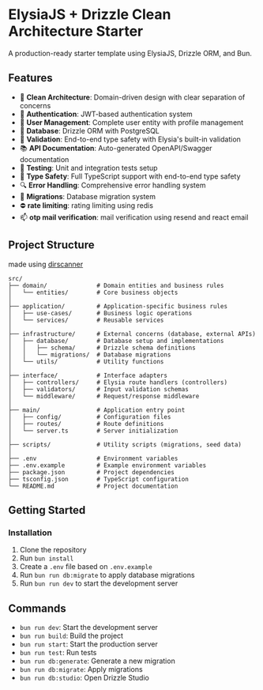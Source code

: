 # ElysiaJS + Drizzle Clean Architecture Starter

A production-ready starter template using ElysiaJS, Drizzle ORM, and Bun.

## Features

- 🧩 **Clean Architecture**: Domain-driven design with clear separation of concerns
- 🔐 **Authentication**: JWT-based authentication system
- 👤 **User Management**: Complete user entity with profile management
- 🔄 **Database**: Drizzle ORM with PostgreSQL
- 📝 **Validation**: End-to-end type safety with Elysia's built-in validation
- 📚 **API Documentation**: Auto-generated OpenAPI/Swagger documentation
- 🧪 **Testing**: Unit and integration tests setup
- 🧠 **Type Safety**: Full TypeScript support with end-to-end type safety
- 🔍 **Error Handling**: Comprehensive error handling system
- 🔄 **Migrations**: Database migration system
- ⛔ **rate limiting**: rating limiting using redis
- 📫 **otp mail verification**: mail verification using resend and react email

## Project Structure

made using [dirscanner](https://github.com/aymaneallaoui/dirscanner)

```
src/
├── domain/              # Domain entities and business rules
│   └── entities/        # Core business objects
│
├── application/         # Application-specific business rules
│   ├── use-cases/       # Business logic operations
│   └── services/        # Reusable services
│
├── infrastructure/      # External concerns (database, external APIs)
│   ├── database/        # Database setup and implementations
│   │   ├── schema/      # Drizzle schema definitions
│   │   └── migrations/  # Database migrations
│   └── utils/           # Utility functions
│
├── interface/           # Interface adapters
│   ├── controllers/     # Elysia route handlers (controllers)
│   ├── validators/      # Input validation schemas
│   └── middleware/      # Request/response middleware
│
├── main/                # Application entry point
│   ├── config/          # Configuration files
│   ├── routes/          # Route definitions
│   └── server.ts        # Server initialization
│
├── scripts/             # Utility scripts (migrations, seed data)
│
├── .env                 # Environment variables
├── .env.example         # Example environment variables
├── package.json         # Project dependencies
├── tsconfig.json        # TypeScript configuration
└── README.md            # Project documentation
```

## Getting Started

### Installation

1. Clone the repository
2. Run `bun install`
3. Create a `.env` file based on `.env.example`
4. Run `bun run db:migrate` to apply database migrations
5. Run `bun run dev` to start the development server

## Commands

- `bun run dev`: Start the development server
- `bun run build`: Build the project
- `bun run start`: Start the production server
- `bun run test`: Run tests
- `bun run db:generate`: Generate a new migration
- `bun run db:migrate`: Apply migrations
- `bun run db:studio`: Open Drizzle Studio
